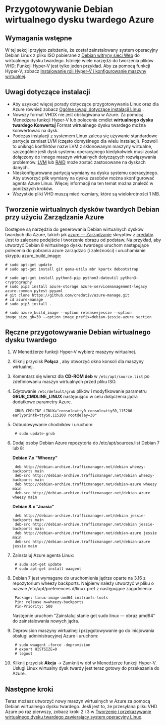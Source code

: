 <properties
    pageTitle="Przygotowywanie Debian wirtualnego dysku twardego Linux | Microsoft Azure"
    description="Dowiedz się, jak utworzyć Debian 7 i 8 plików wirtualnego dysku twardego do wdrożenia platformy Azure."
    services="virtual-machines-linux"
    documentationCenter=""
    authors="szarkos"
    manager="timlt"
    editor=""
    tags="azure-resource-manager,azure-service-management"/>

<tags
    ms.service="virtual-machines-linux"
    ms.workload="infrastructure-services"
    ms.tgt_pltfrm="vm-linux"
    ms.devlang="na"
    ms.topic="article"
    ms.date="08/24/2016"
    ms.author="szark"/>



# <a name="prepare-a-debian-vhd-for-azure"></a>Przygotowywanie Debian wirtualnego dysku twardego Azure

## <a name="prerequisites"></a>Wymagania wstępne
W tej sekcji przyjęto założenie, że został zainstalowany system operacyjny Debian Linux z pliku ISO pobierane z [Debian witryny sieci Web](https://www.debian.org/distrib/) do wirtualnego dysku twardego. Istnieje wiele narzędzi do tworzenia plików VHD; Funkcji Hyper-V jest tylko jeden przykład. Aby za pomocą funkcji Hyper-V, zobacz [Instalowanie roli Hyper-V i konfigurowanie maszyny wirtualnej](https://technet.microsoft.com/library/hh846766.aspx).


## <a name="installation-notes"></a>Uwagi dotyczące instalacji

- Aby uzyskać więcej porady dotyczące przygotowywania Linux oraz dla Azure również zobacz [Ogólne uwagi dotyczące instalacji Linux](virtual-machines-linux-create-upload-generic.md#general-linux-installation-notes) .
- Nowszy format VHDX nie jest obsługiwana w Azure. Za pomocą Menedżera funkcji Hyper-V lub polecenia cmdlet **wirtualnego dysku twardego Konwertuj** Format wirtualnego dysku twardego można konwertować na dysk.
- Podczas instalacji z systemem Linux zaleca się używanie standardowe partycje zamiast LVM (często domyślnego dla wielu instalacji). Pozwoli to uniknąć konfliktów nazw LVM z sklonowanym maszyny wirtualne, szczególnie jeśli dysk systemu operacyjnego kiedykolwiek musi zostać dołączony do innego maszyn wirtualnych dotyczących rozwiązywania problemów. [LVM](virtual-machines-linux-configure-lvm.md) lub [RAID](virtual-machines-linux-configure-raid.md) może zostać zastosowane na dyskach danych.
- Nieskonfigurowane partycją wymiany na dysku systemu operacyjnego. Aby utworzyć plik wymiany na dysku zasobów można skonfigurować agenta Azure Linux. Więcej informacji na ten temat można znaleźć w poniższych kroków.
- Wszystkie pliki VHD muszą mieć rozmiary, które są wielokrotności 1 MB.


## <a name="use-azure-manage-to-create-debian-vhds"></a>Tworzenie wirtualnych dysków twardych Debian przy użyciu Zarządzanie Azure

Dostępne są narzędzia do generowania Debian wirtualnych dysków twardych dla Azure, takich jak [azure — Zarządzanie](https://github.com/credativ/azure-manage) skryptów z [credativ](http://www.credativ.com/). Jest to zalecane podejście i tworzenie obrazu od podstaw. Na przykład, aby utworzyć Debian 8 wirtualnego dysku twardego uruchom następujące polecenia do pobrania azure zarządzać (i zależności) i uruchamianie skryptu azure_build_image:

    # sudo apt-get update
    # sudo apt-get install git qemu-utils mbr kpartx debootstrap

    # sudo apt-get install python3-pip python3-dateutil python3-cryptography
    # sudo pip3 install azure-storage azure-servicemanagement-legacy azure-common pytest pyyaml
    # git clone https://github.com/credativ/azure-manage.git
    # cd azure-manage
    # sudo pip3 install .

    # sudo azure_build_image --option release=jessie --option image_size_gb=30 --option image_prefix=debian-jessie-azure section


## <a name="manually-prepare-a-debian-vhd"></a>Ręczne przygotowywanie Debian wirtualnego dysku twardego

1. W Menedżerze funkcji Hyper-V wybierz maszyny wirtualnej.

2. Kliknij przycisk **Połącz** , aby otworzyć okno konsoli dla maszyny wirtualnej.

3. Komentarz się wiersz dla **CD-ROM deb** w `/etc/apt/source.list` po zdefiniowaniu maszyn wirtualnych przed pliku ISO.

4. Edytowanie `/etc/default/grub` plików i modyfikowanie parametru **GRUB_CMDLINE_LINUX** następująco w celu dołączenia jądra dodatkowe parametry Azure.

        GRUB_CMDLINE_LINUX="console=tty0 console=ttyS0,115200 earlyprintk=ttyS0,115200 rootdelay=30"

5. Odbudowywanie chodników i uruchom:

        # sudo update-grub

6. Dodaj osoby Debian Azure repozytoria do /etc/apt/sources.list Debian 7 lub 8:

    **Debian 7.x "Wheezy"**

        deb http://debian-archive.trafficmanager.net/debian wheezy-backports main
        deb-src http://debian-archive.trafficmanager.net/debian wheezy-backports main
        deb http://debian-archive.trafficmanager.net/debian-azure wheezy main
        deb-src http://debian-archive.trafficmanager.net/debian-azure wheezy main


    **Debian 8.x "Joasia"**

        deb http://debian-archive.trafficmanager.net/debian jessie-backports main
        deb-src http://debian-archive.trafficmanager.net/debian jessie-backports main
        deb http://debian-archive.trafficmanager.net/debian-azure jessie main
        deb-src http://debian-archive.trafficmanager.net/debian-azure jessie main


7. Zainstaluj Azure agenta Linux:

        # sudo apt-get update
        # sudo apt-get install waagent

8. Debian 7 jest wymagane do uruchomienia jądrze oparte na 3.16 z repozytorium wheezy backports. Najpierw należy utworzyć w pliku o nazwie /etc/apt/preferences.d/linux.pref z następujące zagadnienia:

        Package: linux-image-amd64 initramfs-tools
        Pin: release n=wheezy-backports
        Pin-Priority: 500

    Następnie uruchom "Zainstaluj stanie get sudo linux — obraz amd64" do zainstalowania nowych jądra.

8. Deprovision maszyny wirtualnej i przygotowywanie go do inicjowania obsługi administracyjnej Azure i uruchom:

        # sudo waagent –force -deprovision
        # export HISTSIZE=0
        # logout

9. Kliknij przycisk **Akcja** -> Zamknij w dół w Menedżerze funkcji Hyper-V. Usługi Linux wirtualny dysk twardy jest teraz gotowy do przekazania do Azure.


## <a name="next-steps"></a>Następne kroki

Teraz możesz utworzyć nowy maszyn wirtualnych w Azure za pomocą Debian wirtualnego dysku twardego. Jeśli jest to, że przesyłana pliku VHD Azure po raz pierwszy, zobacz kroki 2 i 3 w [Tworzenie i przekazywanie wirtualnego dysku twardego zawierający system operacyjny Linux](virtual-machines-linux-classic-create-upload-vhd.md).
